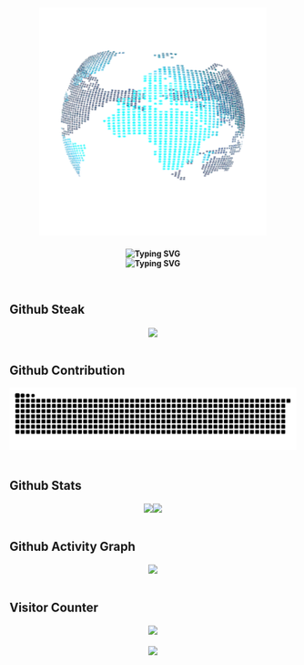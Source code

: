<div align="center"><img src="https://github.com/XWF8188/XWF8188/blob/main/Earth.gif?raw=true" align="center" style="height:400px;" /></div>

### 
**<div align="center"><img src="https://readme-typing-svg.demolab.com?font=Fira+Code&pause=1000&color=F70949&background=AAFFAA00&multiline=true&width=435&lines=%E6%88%91%E6%98%AFXWF8188%EF%BC%8C%E5%BE%88%E9%AB%98%E5%85%B4%E8%AE%A4%E8%AF%86%E4%BD%A0%EF%BC%81" alt="Typing SVG" /></div>**
**<div align="center"><img src="https://readme-typing-svg.demolab.com?font=Fira+Code&pause=1000&color=F70949&background=AAFFAA00&multiline=true&width=435&lines=I+am+XWF8188%2C+nice+to+meet+you!" alt="Typing SVG" /></div>**

<br/>

## Github Steak
<div align="center"><img src="https://github-readme-streak-stats.herokuapp.com?user=XWF8188&locale=zh_Hans" align="center" /></div>

<br/>

## Github Contribution
<div align="center"><img src="https://raw.githubusercontent.com/XWF8188/XWF8188/main/github-contribution-grid-snake.svg" /></div>

<br/>

## Github Stats
<div align="center"><img src="https://github-readme-stats.vercel.app/api?username=XWF8188&show_icons=true&count_private=true&hide_border=true" align="center" style="height:180px;" /><img src="https://github-readme-stats.vercel.app/api/top-langs/?username=XWF8188&show_icons=true&count_private=true&hide_border=true" align="center" style="height:180px;" /></div>

<br/>

## Github Activity Graph
<div align="center"><img src="https://github-readme-activity-graph.vercel.app/graph?username=XWF8188&bg_color=000000&color=ffffff&line=6ef500&point=00fbff&area=true&hide_border=true" align="center" /></div>

<br/>

## Visitor Counter
<div align="center"><img src="https://komarev.com/ghpvc/?username=XWF8188&&style=for-the-badge&color=ff69b4" align="center" /></div>
<br/>
<div align="center"><img src="https://moe-counter.glitch.me/get/@XWF8188?theme=shimmie2" align="center" /></div>

<br/>
